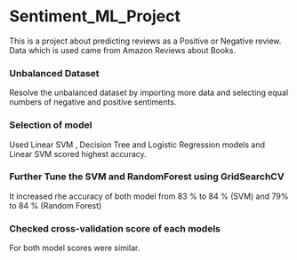 # Sentiment_ML_Project
This is a project about predicting reviews as a Positive or Negative review. Data which is used came from Amazon Reviews about Books. 
### Unbalanced Dataset
Resolve the unbalanced dataset by importing more data and selecting equal numbers of negative and positive sentiments.
### Selection of model
Used Linear SVM , Decision Tree and Logistic Regression models and Linear SVM scored highest accuracy.
### Further Tune the SVM and RandomForest using GridSearchCV
It increased rhe accuracy of both model from 83 % to 84 % (SVM) and 79% to 84 % (Random Forest)
### Checked cross-validation score of each models
For both model scores were similar.
